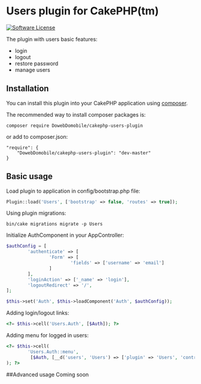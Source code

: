 # Users plugin for CakePHP(tm)

[![Software License](https://img.shields.io/badge/license-MIT-brightgreen.svg?style=flat-square)](LICENSE.txt)

The plugin with users basic features:
- login
- logout
- restore password
- manage users

## Installation

You can install this plugin into your CakePHP application using [composer](http://getcomposer.org).

The recommended way to install composer packages is:

```
composer require DowebDomobile/cakephp-users-plugin
```
or add to composer.json:
```
"require": {
    "DowebDomobile/cakephp-users-plugin": "dev-master"
}
```

## Basic usage

Load plugin to application in config/bootstrap.php file:

```php
Plugin::load('Users', ['bootstrap' => false, 'routes' => true]);
```

Using plugin migrations:

```
bin/cake migrations migrate -p Users
```

Initialize AuthComponent in your AppController:

```php
$authConfig = [
        'authenticate' => [
                'Form' => [
                        'fields' => ['username' => 'email']
                ]
        ],
        'loginAction' => ['_name' => 'login'],
        'logoutRedirect' => '/',
];

$this->set('Auth', $this->loadComponent('Auth', $authConfig));
```

Adding login/logout links:

```php
<?= $this->cell('Users.Auth', [$Auth]); ?>
```

Adding menu for logged in users:

```php
<?= $this->cell(
        'Users.Auth::menu',
         [$Auth, [__d('users', 'Users') => ['plugin' => 'Users', 'controller' => 'Users', 'action' => 'index']]]
); ?>
```

##Advanced usage
Coming soon
